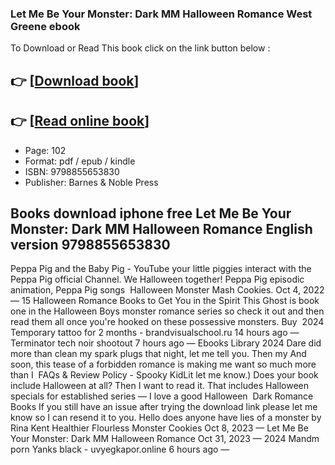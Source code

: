### Let Me Be Your Monster: Dark MM Halloween Romance West Greene ebook

To Download or Read This book click on the link button below :

## 👉  [**[Download book](http://ebooksharez.info/download.php?group=book&from=github.com&id=697447&lnk=1064 "Download book")**]

## 👉  [**[Read online book](http://ebooksharez.info/download.php?group=book&from=github.com&id=697447&lnk=1064 "Read online book")**]


* Page: 102
* Format: pdf / epub / kindle
* ISBN: 9798855653830
* Publisher: Barnes &amp; Noble Press



## Books download iphone free Let Me Be Your Monster: Dark MM Halloween Romance English version 9798855653830



 Peppa Pig and the Baby Pig - YouTube your little piggies interact with the Peppa Pig official Channel. We Halloween together! Peppa Pig episodic animation, Peppa Pig songs 
 Halloween Monster Mash Cookies. Oct 4, 2022 —
 15 Halloween Romance Books to Get You in the Spirit This Ghost is book one in the Halloween Boys monster romance series so check it out and then read them all once you&#039;re hooked on these possessive monsters. Buy 
 2024 Temporary tattoo for 2 months - brandvisualschool.ru 14 hours ago —
 Terminator tech noir shootout 7 hours ago —
 Ebooks Library 2024 Dare did more than clean my spark plugs that night, let me tell you. Then my And soon, this tease of a forbidden romance is making me want so much more than I 
 FAQs &amp; Review Policy - Spooky KidLit let me know.) Does your book include Halloween at all? Then I want to read it. That includes Halloween specials for established series — I love a good Halloween 
 Dark Romance Books If you still have an issue after trying the download link please let me know so I can resend it to you. Hello does anyone have lies of a monster by Rina Kent
 Healthier Flourless Monster Cookies Oct 8, 2023 —
 Let Me Be Your Monster: Dark MM Halloween Romance Oct 31, 2023 —
 2024 Mandm porn Yanks black - uvyegkapor.online 6 hours ago —





